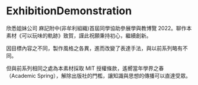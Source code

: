 # ExhibitionDemonstration
欣悉姐妹公司 麻記附中(非牟利組織)首屆同學協助參展學與教博覽 2022。聊作本素材《可以玩味的軌跡》致賀，謹此祝願秉持初心，繼續創新。

因目標內容之不同，製作風格之各異，進而改變了表達手法，與以前系列略有不同。

但與前系列相同之處為本素材採取 MIT 授權條款，遙嚮當年學界之春（Academic Spring），解除出版社的門檻，讓知識與思想的傳播可以直達受眾。
